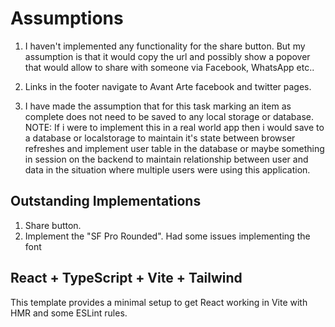 # Assumptions

1. I haven't implemented any functionality for the share button.  But my assumption is that it would copy the url and possibly show a popover that would allow to share with someone via Facebook, WhatsApp etc..

2. Links in the footer navigate to Avant Arte facebook and twitter pages. 

3. I have made the assumption that for this task marking an item as complete does not need to be saved to any local storage or database.  NOTE: If i were to implement this in a real world app then i would save to a database or localstorage to maintain it's state between browser refreshes and implement user table in the database or maybe something in session on the backend to maintain relationship between user and data in the situation where multiple users were using this application.

## Outstanding Implementations

1. Share button.
2. Implement the "SF Pro Rounded".  Had some issues implementing the font


## React + TypeScript + Vite + Tailwind

This template provides a minimal setup to get React working in Vite with HMR and some ESLint rules.
